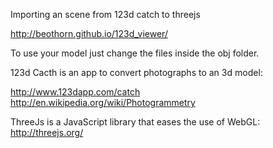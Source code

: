 Importing an scene from 123d catch to threejs

http://beothorn.github.io/123d_viewer/  

To use your model just change the files inside the obj folder.  

123d Cacth is an app to convert photographs to an 3d model:  

http://www.123dapp.com/catch  
http://en.wikipedia.org/wiki/Photogrammetry  

ThreeJs is a JavaScript library that eases the use of WebGL:  
http://threejs.org/  
